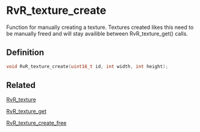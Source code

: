 # RvR_texture_create

Function for manually creating a texture. Textures created likes this need to be manually freed and will stay availible between RvR_texture_get() calls.

## Definition

```c
void RvR_texture_create(uint16_t id, int width, int height);
```

## Related

[RvR_texture](/rvr/rvr/texture)

[RvR_texture_get](/rvr/rvr/texture_get)

[RvR_texture_create_free](/rvr/rvr/texture_create_free)
